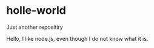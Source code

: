 # holle-world
Just another repositiry

Hello, I like node.js, even though I do not know what it is.
